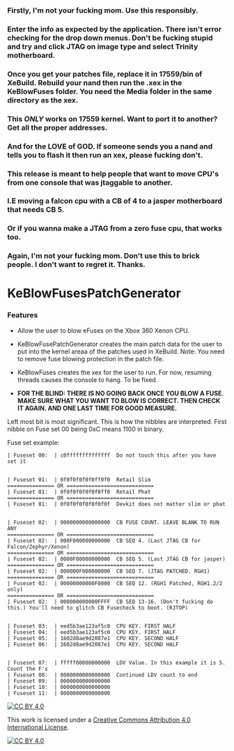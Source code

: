 ### Firstly, I'm not your fucking mom. Use this responsibly.

### Enter the info as expected by the application. There isn't error checking for the drop down menus. Don't be fucking stupid and try and click JTAG on image type and select Trinity motherboard.

### Once you get your patches file, replace it in 17559/bin of XeBuild. Rebuild your nand then run the .xex in the KeBlowFuses folder. You need the Media folder in the same directory as the xex.

### This *ONLY* works on 17559 kernel. Want to port it to another? Get all the proper addresses.

### And for the LOVE of GOD. If someone sends you a nand and tells you to flash it then run an xex, please fucking don't.

### This release is meant to help people that want to move CPU's from one console that was jtaggable to another.
### I.E moving a falcon cpu with a CB of 4 to a jasper motherboard that needs CB 5.

### Or if you wanna make a JTAG from a zero fuse cpu, that works too.

### Again, I'm not your fucking mom. Don't use this to brick people. I don't want to regret it. Thanks.

# KeBlowFusesPatchGenerator

### Features

- Allow the user to blow eFuses on the Xbox 360 Xenon CPU. 
- KeBlowFusePatchGenerator creates the main patch data for the user to put into the kernel areaa of the patches used in XeBuild.  Note: You need to remove fuse blowing protection in the patch file.
- KeBlowFuses creates the xex for the user to run.  For now, resuming threads causes the console to hang. To be fixed.

- **FOR THE BLIND: THERE IS NO GOING BACK ONCE YOU BLOW A FUSE. MAKE SURE WHAT YOU WANT TO BLOW IS CORRECT. THEN CHECK IT AGAIN. AND ONE LAST TIME FOR GOOD MEASURE.**

Left most bit is most significant. This is how the nibbles are interpreted. First nibble on Fuse set 00 being 0xC means 1100 in binary.


Fuse set example:

    | Fuseset 00:  | c0ffffffffffffff  Do not touch this after you have set it 
    
    
    | Fuseset 01:  | 0f0f0f0f0f0ff0f0  Retail Slim 
    =============== OR ============================
    | Fuseset 01:  | 0f0f0f0f0f0f0ff0  Retail Phat 
    =============== OR ============================
    | Fuseset 01:  | 0f0f0f0f0f0f0f0f  Devkit does not matter slim or phat

    
    | Fuseset 02:  | 0000000000000000  CB FUSE COUNT. LEAVE BLANK TO RUN ANY
    =============== OR ============================
    | Fuseset 02:  | 000F000000000000  CB SEQ 4. (Last JTAG CB for Falcon/Zephyr/Xenon)
    =============== OR ============================
    | Fuseset 02:  | 0000F00000000000  CB SEQ 5. (Last JTAG CB for jasper)
    =============== OR ============================
    | Fuseset 02:  | 000000F000000000  CB SEQ 7. (JTAG PATCHED. RGH1)
    =============== OR ============================
    | Fuseset 02:  | 00000000000F0000  CB SEQ 12. (RGH1 Patched, RGH1.2/2 only)
    =============== OR ============================
    | Fuseset 02:  | 000000000000FFFF  CB SEQ 13-16. (Don't fucking do this.) You'll need to glitch CB Fusecheck to boot. (RJTOP)

    
    | Fuseset 03:  | eed5b3ae123af5c0  CPU KEY. FIRST HALF
    | Fuseset 04:  | eed5b3ae123af5c0  CPU KEY. FIRST HALF
    | Fuseset 05:  | 1602d8ae9d2087e1  CPU KEY. SECOND HALF
    | Fuseset 06:  | 1602d8ae9d2087e1  CPU KEY. SECOND HALF

    
    | Fuseset 07:  | fffff00000000000  LDV Value. In this example it is 5. Count the F's
    | Fuseset 08:  | 0000000000000000  Continued LDV count to end
    | Fuseset 09:  | 0000000000000000
    | Fuseset 10:  | 0000000000000000
    | Fuseset 11:  | 0000000000000000
[![CC BY 4.0][cc-by-shield]][cc-by]

This work is licensed under a
[Creative Commons Attribution 4.0 International License][cc-by].

[![CC BY 4.0][cc-by-image]][cc-by]

[cc-by]: http://creativecommons.org/licenses/by/4.0/
[cc-by-image]: https://i.creativecommons.org/l/by/4.0/88x31.png
[cc-by-shield]: https://img.shields.io/badge/License-CC%20BY%204.0-lightgrey.svg
